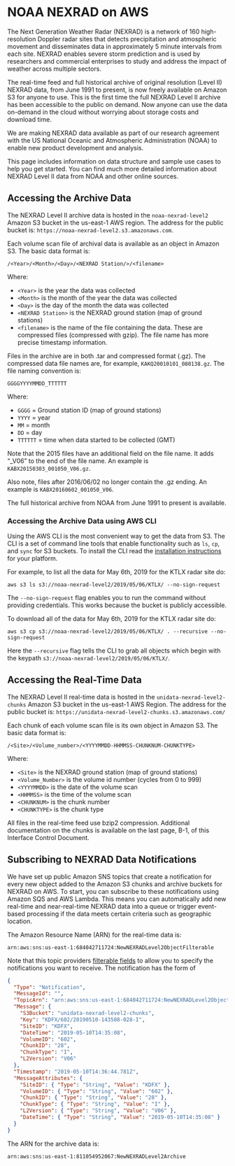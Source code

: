 # NOAA NEXRAD on AWS

The Next Generation Weather Radar (NEXRAD) is a network of 160 high-resolution Doppler radar sites that detects precipitation and atmospheric movement and disseminates data in approximately 5 minute intervals from each site. NEXRAD enables severe storm prediction and is used by researchers and commercial enterprises to study and address the impact of weather across multiple sectors.

The real-time feed and full historical archive of original resolution (Level II) NEXRAD data, from June 1991 to present, is now freely available on Amazon S3 for anyone to use. This is the first time the full NEXRAD Level II archive has been accessible to the public on demand. Now anyone can use the data on-demand in the cloud without worrying about storage costs and download time.

We are making NEXRAD data available as part of our research agreement with the US National Oceanic and Atmospheric Administration (NOAA) to enable new product development and analysis.

This page includes information on data structure and sample use cases to help you get started. You can find much more detailed information about NEXRAD Level II data from NOAA and other online sources.

## Accessing the Archive Data

The NEXRAD Level II archive data is hosted in the `noaa-nexrad-level2` Amazon S3 bucket in the us-east-1 AWS region. The address for the public bucket is: `https://noaa-nexrad-level2.s3.amazonaws.com`.

Each volume scan file of archival data is available as an object in Amazon S3. The basic data format is:

`/<Year>/<Month>/<Day>/<NEXRAD Station/>/<filename>`

Where:

- `<Year>` is the year the data was collected
- `<Month>` is the month of the year the data was collected
- `<Day>` is the day of the month the data was collected
- `<NEXRAD Station>` is the NEXRAD ground station (map of ground stations)
- `<filename>` is the name of the file containing the data. These are compressed files (compressed with gzip). The file name has more precise timestamp information.

Files in the archive are in both .tar and compressed format (.gz). The compressed data file names are, for example, `KAKQ20010101_080138.gz`. The file naming convention is:

`GGGGYYYYMMDD_TTTTTT`

Where:

- `GGGG` = Ground station ID (map of ground stations)
- `YYYY` = year
- `MM` = month
- `DD` = day
- `TTTTTT` = time when data started to be collected (GMT)

Note that the 2015 files have an additional field on the file name. It adds “_V06” to the end of the file name. An example is `KABX20150303_001050_V06.gz`.

Also note, files after 2016/06/02 no longer contain the .gz ending. An example is `KABX20160602_001050_V06`.

The full historical archive from NOAA from June 1991 to present is available.

### Accessing the Archive Data using AWS CLI

Using the AWS CLI is the most convenient way to get the data from S3. The CLI is a set of command line tools that enable functionality such as `ls`, `cp`, and `sync` for S3 buckets. To install the CLI read the [installation instructions](https://docs.aws.amazon.com/cli/latest/userguide/cli-chap-install.html) for your platform.

For example, to list all the data for May 6th, 2019 for the KTLX radar site do:

`aws s3 ls s3://noaa-nexrad-level2/2019/05/06/KTLX/ --no-sign-request`

The `--no-sign-request` flag enables you to run the command without providing credentials. This works because the bucket is publicly accessible.

To download all of the data for May 6th, 2019 for the KTLX radar site do:

`aws s3 cp s3://noaa-nexrad-level2/2019/05/06/KTLX/ . --recursive --no-sign-request`

Here the `--recursive` flag tells the CLI to grab all objects which begin with the keypath `s3://noaa-nexrad-level2/2019/05/06/KTLX/`.

## Accessing the Real-Time Data

The NEXRAD Level II real-time data is hosted in the `unidata-nexrad-level2-chunks` Amazon S3 bucket in the us-east-1 AWS Region. The address for the public bucket is: `https://unidata-nexrad-level2-chunks.s3.amazonaws.com/`

Each chunk of each volume scan file is its own object in Amazon S3. The basic data format is:

`/<Site>/<Volume_number>/<YYYYMMDD-HHMMSS-CHUNKNUM-CHUNKTYPE>`

Where:

- `<Site>` is the NEXRAD ground station (map of ground stations)
- `<Volume_Number>` is the volume id number (cycles from 0 to 999)
- `<YYYYMMDD>` is the date of the volume scan
- `<HHMMSS>` is the time of the volume scan
- `<CHUNKNUM>` is the chunk number
- `<CHUNKTYPE>` is the chunk type

All files in the real-time feed use bzip2 compression. Additional documentation on the chunks is available on the last page, B-1, of this Interface Control Document.

## Subscribing to NEXRAD Data Notifications

We have set up public Amazon SNS topics that create a notification for every new object added to the Amazon S3 chunks and archive buckets for NEXRAD on AWS. To start, you can subscribe to these notifications using Amazon SQS and AWS Lambda. This means you can automatically add new real-time and near-real-time NEXRAD data into a queue or trigger event-based processing if the data meets certain criteria such as geographic location.

The Amazon Resource Name (ARN) for the real-time data is:

`arn:aws:sns:us-east-1:684042711724:NewNEXRADLevel2ObjectFilterable`

Note that this topic providers [filterable fields](https://docs.aws.amazon.com/sns/latest/dg/sns-message-filtering.html) to allow you to specify the notifications you want to receive. The notification has the form of

```json
{
  "Type": "Notification",
  "MessageId": "",
  "TopicArn": "arn:aws:sns:us-east-1:684042711724:NewNEXRADLevel2ObjectFilterable",
  "Message": {
    "S3Bucket": "unidata-nexrad-level2-chunks",
    "Key": "KDFX/602/20190510-143508-028-I",
    "SiteID": "KDFX",
    "DateTime": "2019-05-10T14:35:08",
    "VolumeID": "602",
    "ChunkID": "28",
    "ChunkType": "I",
    "L2Version": "V06"
  },
  "Timestamp": "2019-05-10T14:36:44.781Z",
  "MessageAttributes": {
    "SiteID": { "Type": "String", "Value": "KDFX" },
    "VolumeID": { "Type": "String", "Value": "602" },
    "ChunkID": { "Type": "String", "Value": "28" },
    "ChunkType": { "Type": "String", "Value": "I" },
    "L2Version": { "Type": "String", "Value": "V06" },
    "DateTime": { "Type": "String", "Value": "2019-05-10T14:35:08" }
  }
}
```

The ARN for the archive data is:

`arn:aws:sns:us-east-1:811054952067:NewNEXRADLevel2Archive`
